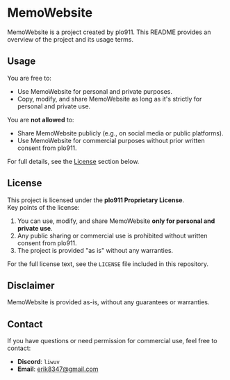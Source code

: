 # MemoWebsite

MemoWebsite is a project created by plo911. This README provides an overview of the project and its usage terms.

## Usage

You are free to:
- Use MemoWebsite for personal and private purposes.
- Copy, modify, and share MemoWebsite as long as it's strictly for personal and private use.

You are **not allowed** to:
- Share MemoWebsite publicly (e.g., on social media or public platforms).
- Use MemoWebsite for commercial purposes without prior written consent from plo911.

For full details, see the [License](#license) section below.

## License

This project is licensed under the **plo911 Proprietary License**.  
Key points of the license:
1. You can use, modify, and share MemoWebsite **only for personal and private use**.
2. Any public sharing or commercial use is prohibited without written consent from plo911.
3. The project is provided "as is" without any warranties.

For the full license text, see the `LICENSE` file included in this repository.

## Disclaimer

MemoWebsite is provided as-is, without any guarantees or warranties.

## Contact

If you have questions or need permission for commercial use, feel free to contact:
- **Discord**: `liwuv`  
- **Email**: [erik8347@gmail.com](mailto:erik8347@gmail.com)
